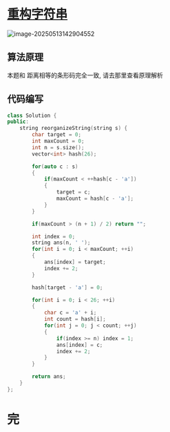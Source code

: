 # [重构字符串](https://leetcode.cn/problems/reorganize-string/)

![image-20250513142904552](https://md-wind.oss-cn-nanjing.aliyuncs.com/md/20250513142904681.png)

## 算法原理

本题和 距离相等的条形码完全一致, 请去那里查看原理解析

## 代码编写

```cpp
class Solution {
public:
    string reorganizeString(string s) {
        char target = 0;
        int maxCount = 0;
        int n = s.size();
        vector<int> hash(26);

        for(auto c : s)
        {
            if(maxCount < ++hash[c - 'a'])
            {
                target = c;
                maxCount = hash[c - 'a'];
            }
        }

        if(maxCount > (n + 1) / 2) return "";

        int index = 0;
        string ans(n, ' ');
        for(int i = 0; i < maxCount; ++i)
        {
            ans[index] = target;
            index += 2;
        }

        hash[target - 'a'] = 0;

        for(int i = 0; i < 26; ++i)
        {
            char c = 'a' + i;
            int count = hash[i];
            for(int j = 0; j < count; ++j)
            {
                if(index >= n) index = 1;
                ans[index] = c;
                index += 2;
            }
        }

        return ans;
    }
};
```

# 完